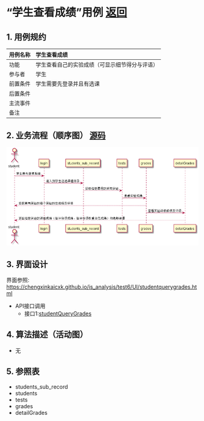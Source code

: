 # “学生查看成绩”用例 [返回](./README.md)
## 1. 用例规约
|用例名称|学生查看成绩|
|-------|:-------------|
|功能|学生查看自己的实验成绩（可显示细节得分与评语）|
|参与者|学生|
|前置条件|学生需要先登录并且有选课|
|后置条件| |
|主流事件| |
|备注| |

## 2. 业务流程（顺序图） [源码](../src/studentQueryGrades.puml)
![](../images/studentQueryGrades.png) 

## 3. 界面设计
界面参照: https://chengxinkaicxk.github.io/is_analysis/test6/UI/studentquerygrades.html
* API接口调用
  * 接口1:[studentQueryGrades](../接口/studentQueryGrades.md)

## 4. 算法描述（活动图）
- 无

## 5. 参照表

- students_sub_record
- students
- tests
- grades 
- detailGrades
